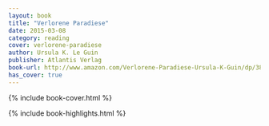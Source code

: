 ```yaml
---
layout: book
title: "Verlorene Paradiese"
date: 2015-03-08
category: reading
cover: verlorene-paradiese
author: Ursula K. Le Guin
publisher: Atlantis Verlag
book-url: http://www.amazon.com/Verlorene-Paradiese-Ursula-K-Guin/dp/3864021618
has_cover: true
---
```

{% include book-cover.html %}

{% include book-highlights.html %}
